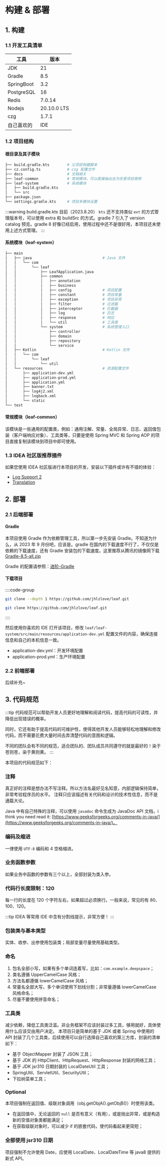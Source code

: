 # 构建 & 部署

## 1. 构建

### 1.1 开发工具清单

| 工具         | 版本          |
|------------|-------------|
| JDK        | 21          |
| Gradle     | 8.5         |
| SpringBoot | 3.2         |
| PostgreSQL | 16          |
| Redis      | 7.0.14      |
| Nodejs     | 20.10.0 LTS |
| czg        | 1.7.1       |
| 自己喜欢的      | IDE         |

### 1.2 项目结构

#### 根目录及其子模块

```bash
├── build.gradle.kts        # 父项目构建脚本
├── cz.config.ts            # czg 配置文件
├── docs                    # 文档相关
├── leaf-common             # 常规模块，可以直接抽出去为任意项目使用
├── leaf-system             # 系统模块
│   ├── build.gradle.kts
│   └── src
├── package.json
└── settings.gradle.kts     # 项目多模块设置
```

:::warning build.gradle.kts
目前（2023.8.20） `kts` 还不支持类似 `ext` 的方式管理版本号，可以使用 extra 和 buildSrc 的方式。gradle 7 引入了 version
catalog
预览。gradle 8 好像已经启用，使用过程中还不是很好用，本项目还未使用上述方式管理。
:::

#### 系统模块（leaf-system）

```bash
├── main
│   ├── java                                # Java 文件
│   │   └── com
│   │       └── leaf
│   │           ├── LeafApplication.java
│   │           ├── common
│   │           │   ├── annotation
│   │           │   ├── business
│   │           │   ├── config              # 项目配置
│   │           │   ├── constant            # 项目常量
│   │           │   ├── exception           # 项目异常
│   │           │   ├── filter              # 过滤器
│   │           │   ├── interceptor         # 拦截器
│   │           │   ├── log                 # 日志
│   │           │   ├── response            # 响应
│   │           │   └── util                # 工具类
│   │           └── system                  # 系统管理入口
│   │               ├── controller
│   │               ├── domain
│   │               ├── repository
│   │               └── service
│   ├── Kotlin                              # Kotlin 文件
│   │   └── com
│   │       └── leaf
│   │           └── util
│   └── resources                           # 资源配置文件
│       ├── application-dev.yml
│       ├── application-prod.yml
│       ├── application.yml
│       ├── banner.txt
│       ├── log4j2.xml
│       ├── logback.xml
│       └── static
└── test
```

#### 常规模块（leaf-common）

该模块是一些通用的配置类，例如：通用注解、常量、全局异常、日志、返回值包装（客户端响应对象）、工具类等，只要是使用 Spring MVC 和
Spring AOP 的项目直接复制该模块到项目中即可使用。

### 1.3 IDEA 社区版推荐插件

如果您使用 IDEA 社区版进行本项目的开发，安装以下插件或许有不错的体验：

- [Log Support 2](https://plugins.jetbrains.com/plugin/9417-log-support-2)
- [Translation](https://plugins.jetbrains.com/plugin/8579-translation)

## 2. 部署

### 2.1 后端部署

#### Gradle

本项目使用 Gradle 作为依赖管理工具，所以第一步先安装 Gradle。不知道为什么，从 2023 年 9 月份吧，应该是。gradle
在国内的下载速度不行了，不仅仅是依赖的下载速度，还有 Gradle
安装包的下载速度。这里推荐从腾讯的镜像网下载 [Gradle-8.5-all.zip](https://mirrors.cloud.tencent.com/gradle/)

Gradle 的配置请参照：[进阶-Gradle](/advanced/1-Gradle.md)

#### 下载项目

::::code-group

```bash [学习或使用]
git clone --depth 1 https://github.com/jhlzlove/leaf.git 
```

```bash [参与完善和开发]
git clone https://github.com/jhlzlove/leaf.git 
```

::::

然后使用你喜欢的 IDE 打开该项目，修改 `leaf/leaf-system/src/main/resources/application-dev.yml` 配置文件的内容，确保连接信息和自己的本机信息一致。

- application-dev.yml：开发环境配置
- application-prod.yml：生产环境配置

### 2.2 前端部署

后续补充~

## 3. 代码规范

:::tip
代码规范可以帮助开发人员更好地理解和阅读代码，提高代码的可读性，并降低出现错误的概率。

同时，它还有助于提高代码的可维护性，使得其他开发人员能够轻松地理解和修改代码，而不需要花费大量时间去弄清楚代码的意图和逻辑。

不同的团队会有不同的规范，适合团队的、团队成员共同遵守的就是最好的！染于苍则苍，染于黄则黄。
:::

本项目的代码规范如下：

### 注释

真正好的注释是想办法不写注释。所以方法名最好见名知意，内部逻辑保持简单，非常考验程序员的水平。 注释只应该描述有关代码和设计的技术性信息，而不是通篇大论。

Java 中有自己特殊的注释，可以使用 `javadoc` 命令生成为 JavaDoc API 文档，i think you need read
it: [https://www.geeksforgeeks.org/comments-in-java/](https://www.geeksforgeeks.org/comments-in-java/)。

### 编码及缩进

一律使用 `UTF-8` 编码和 4 空格缩进。

### 业务函数参数

如果业务中函数的参数有三个以上，全部封装为类入参。

### 代码行长度限制：120

每一行的长度在 120 个字符左右，如果超过必须换行。一般来说，常见的有 80、100、120。

:::tip
IDEA 等常用 IDE 中含有分割线提示，非常方便！
:::

### 包装类与基本类型

实体、收参、出参使用包装类；局部变量尽量使用基础类型。

### 命名

1. 包名全部小写，如果有多个单词连着写，比如：`com.example.deepspace`；
2. 类名遵循 UpperCamelCase 风格；
3. 方法名都遵循 lowerCamelCase 风格；
4. 常量名全部大写，多个单词使用下划线分割；非常量遵循 lowerCamelCase 风格命名；
5. 尽量不要使用拼音命名；

### 工具类

减少依赖，降低工具类泛滥。非业务框架不应该封装过多工具，够用就好，具体使用什么应该交由用户决定。 本项目只是简单的基于 JDK 或者
Spring 中使用的 API 封装了几个工具类，后续使用可以自行选择自己喜欢的第三方库，封装的清单如下：

- 基于 ObjectMapper 封装了 JSON 工具；
- 基于 JDK 的 HttpClient、HttpRequest、HttpResponse 封装的网络工具；
- 基于 JDK jsr310 日期封装的 LocalDateUtil 工具；
- SpringUtil、ServletUtil、SecurityUtil；
- 下拉树菜单工具；

### Optional

本项目强制在返回值、级联对象调用（obj.getObjA().getObjB()）时使用该类。

- 在返回值中，无论返回的 `null` 是否有意义（有用），或是抛出异常，或是构造新的空值对象类都能满足；
- 在获取级联对象时，可以减少 if 的嵌套代码，使代码看起来更简短；

### 全部使用 jsr310 日期

项目强制不允许使用 Date，应使用 LocalDate、LocalDateTime 等 java8 提供的新式 API。
